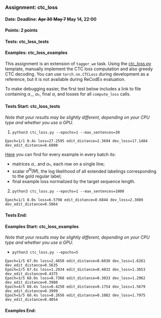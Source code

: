 ### Assignment: ctc_loss
#### Date: Deadline: ~~Apr 30~~ ~~May 7~~ May 14, 22:00
#### Points: 2 points
#### Tests: ctc_loss_tests
#### Examples: ctc_loss_examples

This assignment is an extension of `tagger_we` task. Using the
[ctc_loss.py](https://github.com/ufal/npfl138/tree/master/labs/09/ctc_loss.py)
template, manually implement the CTC loss computation and also greedy CTC
decoding. You can use `torch.nn.CTCLoss` during development as a reference, but
it is not available during ReCodEx evaluation.

To make debugging easier, the first test below includes a link to file
containing $α_-$, $α_*$, final $α$, and losses for all `compute_loss` calls.

#### Tests Start: ctc_loss_tests
_Note that your results may be slightly different, depending on your CPU type and whether you use a GPU._

1. `python3 ctc_loss.py --epochs=1 --max_sentences=30`
```
Epoch=1/1 0.4s loss=27.2595 edit_distance=2.3694 dev_loss=17.1484 dev_edit_distance=0.6000
```
[Here](//ufal.mff.cuni.cz/~straka/courses/npfl138/2324/tasks/figures/ctc_loss.test-1.txt)
you can find for every example in every batch its:
- matrices $α_-$ and $α_*$, each row on a single line;
- scalar $α^N(M)$, the log likelihood of all extended labelings
  corresponding to the gold regular label;
- final example loss normalized by the target sequence length.

2. `python3 ctc_loss.py --epochs=1 --max_sentences=1000`
```
Epoch=1/1 8.0s loss=6.5798 edit_distance=0.6844 dev_loss=2.3089 dev_edit_distance=0.5864
```
#### Tests End:
#### Examples Start: ctc_loss_examples
_Note that your results may be slightly different, depending on your CPU type and whether you use a GPU._

- `python3 ctc_loss.py --epochs=5`
```
Epoch=1/5 67.0s loss=2.4850 edit_distance=0.6036 dev_loss=1.6261 dev_edit_distance=0.5635
Epoch=2/5 67.6s loss=1.2934 edit_distance=0.4832 dev_loss=1.3653 dev_edit_distance=0.4375
Epoch=3/5 68.0s loss=0.7368 edit_distance=0.3033 dev_loss=1.2962 dev_edit_distance=0.3980
Epoch=4/5 68.4s loss=0.4250 edit_distance=0.1754 dev_loss=1.5679 dev_edit_distance=0.3999
Epoch=5/5 68.4s loss=0.2656 edit_distance=0.1082 dev_loss=1.7975 dev_edit_distance=0.4054
```
#### Examples End:
